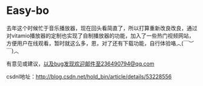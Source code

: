 # Easy-bo
去年这个时候忙于音乐播放器，现在回头看简直了，所以打算重新改良改良，通过对vitamio播放器的定制也实现了自制播放器的功能，加入了一些热门视频网站，方便用户在线观看，暂时就这么多，恩，对了还有下载功能，自行体验咯︿(￣︶￣)︿

有意见或建议，以及bug发现欢迎邮件至236490794@qq.com

csdnl地址：http://blog.csdn.net/hold_bin/article/details/53228556
